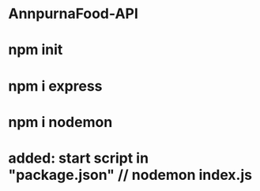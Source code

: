 # AnnpurnaFood-API

# npm init

# npm i express

# npm i nodemon

# added: start script in "package.json" // nodemon index.js
